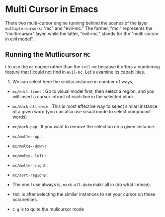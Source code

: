 # Multi Cursor in Emacs

There two multi-cursor engine running behind the scenes of the layer `multiple-cursors`: "mc" and "evil-mc." The former, "mc," represents the "multi-cursor" layer, while the latter, "evil-mc," stands for the "multi-cursor in evil model".

## Running the Mutlicursor `MC`

I to use the `mc` engine rather than the `evil-mc` because it offers a numbering feature that I could not find in `evil-mc`. Let's examine its capabilities.

1. We can select here the similar instance in number of ways,

- `mc/edit-lines`    : Go to visual model first, then select a region, and you will insert a cursor infront of each line in the selected block.
- `mc/mark-all-dwim` : This is most effective way to select simiarl instance of a given word (you can also use visual mode to select compound words)
- `mc/mark-pop`      : If you want to remove the selection on a given instance.
- `mc/mmlte--up`     :
- `mc/mmlte--down`   :
- `mc/mmlte--left`   :
- `mc/mmlte--right`  :
- `mc/sort-regions`  :


- The one I use always is, `mark-all-dwim` makr all in (do what I mean).
- `ESC`: is after selecting the similar instances to set your cursor on these occurences.
- `C-g` is to quite the mulicursor mode
